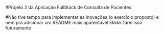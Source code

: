 #Projeto 2 da Aplicação FullStack de Consulta de Pacientes


#Não tive tempo para implementar as inovações (o exercício proposto) e nem pra adicionar um README mais aparentável kkkkk farei isso futuramente
